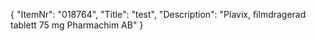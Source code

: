 {
  "ItemNr": "018764",
  "Title": "test",
  "Description": "Plavix, filmdragerad tablett 75 mg Pharmachim AB"
}